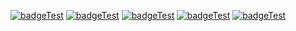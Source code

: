 [![badgeTest](https://img.shields.io/badge/badge-test-brightgreen.svg?style=flat)]()
[![badgeTest](https://img.shields.io/badge/badge-test-brightgreen.svg?style=flat-square)]()
[![badgeTest](https://img.shields.io/badge/badge-test-brightgreen.svg?style=plastic)]()
[![badgeTest](https://img.shields.io/badge/badge-test-brightgreen.svg?style=for-the-badge)]()
[![badgeTest](https://img.shields.io/badge/badge-test-brightgreen.svg?style=social)]()
